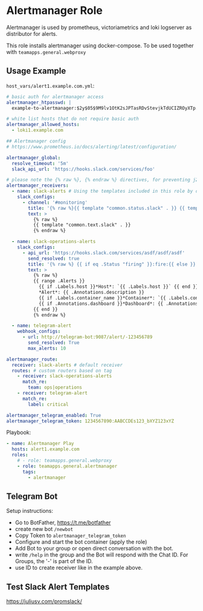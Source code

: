# Alertmanager Role

Alertmanager is used by prometheus, victoriametrics and loki logserver as distributor for alerts.

This role installs alertmanager using docker-compose. To be used together with `teamapps.general.webproxy`

## Usage Example

`host_vars/alert1.example.com.yml`:

~~~yaml
# basic auth for alertmanager access
alertmanager_htpasswd: |
  example-to-alertmanager:$2y$05$9M9lv1OtK2sJPTasRDvStevjkTdUCIZROyXTp.YWPF5TP6H1zPJQ2

# white list hosts that do not require basic auth
alertmanager_allowed_hosts:
  - loki1.example.com

## Alertmanager config
# https://www.prometheus.io/docs/alerting/latest/configuration/

alertmanager_global:
  resolve_timeout: '5m'
  slack_api_url: 'https://hooks.slack.com/services/foo'

# please note the {% raw %}, {% endraw %} directives, for preventing j2 from parsing the Go Template {{ variables }}
alertmanager_receivers:
  - name: slack-alerts # Using the templates included in this role by default
    slack_configs:
      - channel: '#monitoring'
        title: '{% raw %}{{ template "common.status.slack" . }} {{ template "common.title.slack" . }}{% endraw %}'
        text: >
          {% raw %}
          {{ template "common.text.slack" . }}
          {% endraw %}

  - name: slack-operations-alerts
    slack_configs:
      - api_url: 'https://hooks.slack.com/services/asdf/asdf/asdf'
        send_resolved: true
        title: '{% raw %} {{ if eq .Status "firing" }}:fire:{{ else }}:ok:{{ end }}[{{ .Status | toUpper }}] {{ .CommonAnnotations.summary }} {% endraw %}'
        text: >
          {% raw %}
          {{ range .Alerts }}
            {{ if .Labels.host }}*Host*: `{{ .Labels.host }}` {{ end }}
            *Alert*: {{ .Annotations.description }}
            {{ if .Labels.container_name }}*Container*: `{{ .Labels.container_name }}` {{ end }}
            {{ if .Annotations.dashboard }}*Dashboard*: {{ .Annotations.dashboard }} {{ end }}
          {{ end }}
          {% endraw %}

  - name: telegram-alert
    webhook_configs:
      - url: http://telegram-bot:9087/alert/-123456789
        send_resolved: True
        max_alerts: 10

alertmanager_route:
  receiver: slack-alerts # default receiver
  routes: # custom routers based on tag
    - receiver: slack-operations-alerts
      match_re:
        team: ops|operations
    - receiver: telegram-alert
      match_re:
        label: critical

alertmanager_telegram_enabled: True
alertmanager_telegram_token: 1234567890:AABCCDEs123_bXYZ123xYZ

~~~

Playbook:

~~~yaml
- name: Alertmanager Play
  hosts: alert1.example.com
  roles:
    # - role: teamapps.general.webproxy
    - role: teamapps.general.alertmanager
      tags:
        - alertmanager
~~~

## Telegram Bot

Setup instructions:

* Go to BotFather, https://t.me/botfather
* create new bot `/newbot`
* Copy Token to `alertmanager_telegram_token`
* Configure and start the bot container (apply the role)
* Add Bot to your group or open direct conversation with the bot.
* write `/help` in the group and the Bot will respond with the Chat ID. For Groups, the '-' is part of the ID.
* use ID to create receiver like in the example above.

## Test Slack Alert Templates

https://juliusv.com/promslack/
